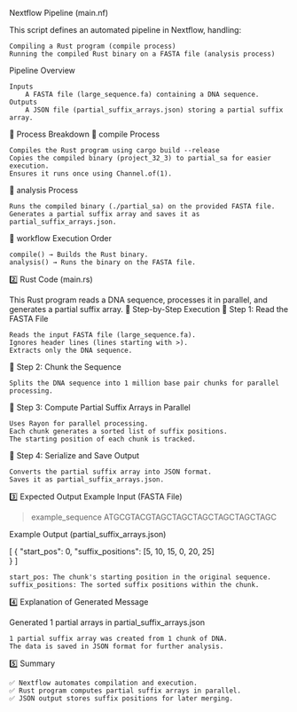 Nextflow Pipeline (main.nf)

This script defines an automated pipeline in Nextflow, handling:

    Compiling a Rust program (compile process)
    Running the compiled Rust binary on a FASTA file (analysis process)

Pipeline Overview

    Inputs
        A FASTA file (large_sequence.fa) containing a DNA sequence.
    Outputs
        A JSON file (partial_suffix_arrays.json) storing a partial suffix array.

🚀 Process Breakdown
🔹 compile Process

    Compiles the Rust program using cargo build --release
    Copies the compiled binary (project_32_3) to partial_sa for easier execution.
    Ensures it runs once using Channel.of(1).

🔹 analysis Process

    Runs the compiled binary (./partial_sa) on the provided FASTA file.
    Generates a partial suffix array and saves it as partial_suffix_arrays.json.

🔹 workflow Execution Order

    compile() → Builds the Rust binary.
    analysis() → Runs the binary on the FASTA file.

2️⃣ Rust Code (main.rs)

This Rust program reads a DNA sequence, processes it in parallel, and generates a partial suffix array.
🚀 Step-by-Step Execution
🔹 Step 1: Read the FASTA File

    Reads the input FASTA file (large_sequence.fa).
    Ignores header lines (lines starting with >).
    Extracts only the DNA sequence.

🔹 Step 2: Chunk the Sequence

    Splits the DNA sequence into 1 million base pair chunks for parallel processing.

🔹 Step 3: Compute Partial Suffix Arrays in Parallel

    Uses Rayon for parallel processing.
    Each chunk generates a sorted list of suffix positions.
    The starting position of each chunk is tracked.

🔹 Step 4: Serialize and Save Output

    Converts the partial suffix array into JSON format.
    Saves it as partial_suffix_arrays.json.

3️⃣ Expected Output
Example Input (FASTA File)

>example_sequence
ATGCGTACGTAGCTAGCTAGCTAGCTAGCTAGC

Example Output (partial_suffix_arrays.json)

[
  {
    "start_pos": 0,
    "suffix_positions": [5, 10, 15, 0, 20, 25]  
  }
]

    start_pos: The chunk's starting position in the original sequence.
    suffix_positions: The sorted suffix positions within the chunk.

4️⃣ Explanation of Generated Message

Generated 1 partial arrays in partial_suffix_arrays.json

    1 partial suffix array was created from 1 chunk of DNA.
    The data is saved in JSON format for further analysis.

5️⃣ Summary

    ✅ Nextflow automates compilation and execution.
    ✅ Rust program computes partial suffix arrays in parallel.
    ✅ JSON output stores suffix positions for later merging.
